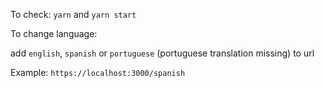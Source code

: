 To check: `yarn` and `yarn start`

To change language:

add `english`, `spanish` or `portuguese` (portuguese translation missing) to url

Example: `https://localhost:3000/spanish`
